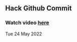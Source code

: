 
 ## Hack Github Commit 
 ### Watch video <a href="https://www.youtube.com">here</a> 
 Tue 24 May 2022 
